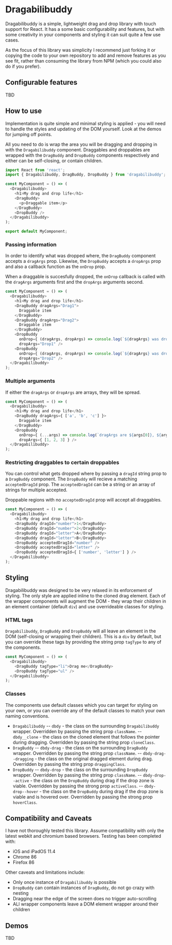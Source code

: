# Dragabilibuddy

Dragabilibuddy is a simple, lightweight drag and drop library with touch support for React. It has a some basic configurability and features, but with some creativity in your components and styling it can suit quite a few use cases.

As the focus of this library was simplicity I recommend just forking it or copying the code to your own repository to add and remove features as you see fit, rather than consuming the library from NPM (which you could also do if you prefer).

## Configurable features

TBD

## How to use

Implementation is quite simple and minimal styling is applied - you will need to handle the styles and updating of the DOM yourself. Look at the demos for jumping off points.

All you need to do is wrap the area you will be dragging and dropping in with the `Dragabilibuddy` component. Draggables and droppables are wrapped with the `DragBuddy` and `DropBuddy` components respectively and either can be self-closing, or contain children.

```javascript
import React from 'react';
import { Dragabilibuddy, DragBuddy, DropBuddy } from 'dragabilibuddy';

const MyComponent = () => (
  <Dragabilibuddy>
    <h1>My drag and drop life</h1>
    <DragBuddy>
      <p>Draggable item</p>
    </DragBuddy>
    <DropBuddy />
  </Dragabilibuddy>
);

export default MyComponent;
```

### Passing information

In order to identify what was dropped where, the `DragBuddy` component accepts a `dragArgs` prop. Likewise, the `DropBuddy` accepts a `dropArgs` prop and also a callback function as the `onDrop` prop.

When a draggable is succesfully dropped, the `onDrop` callback is called with the `dragArgs` arguments first and the `dropArgs` arguments second.

```javascript
const MyComponent = () => (
  <Dragabilibuddy>
    <h1>My drag and drop life</h1>
    <DragBuddy dragArgs="Drag1">
      Draggable item
    </DragBuddy>
    <DragBuddy dragArgs="Drag2">
      Draggable item
    </DragBuddy>
    <DropBuddy
      onDrop={ (dragArgs, dropArgs) => console.log(`${dragArgs} was dropped onto ${dropArgs}`) }
      dropArgs="Drop1" />
    <DropBuddy
      onDrop={ (dragArgs, dropArgs) => console.log(`${dragArgs} was dropped onto ${dropArgs}`) }
      dropArgs="Drop2" />
  </Dragabilibuddy>
);
```

### Multiple arguments

If either the `dragArgs` or `dropArgs` are arrays, they will be spread.

```javascript
const MyComponent = () => (
  <Dragabilibuddy>
    <h1>My drag and drop life</h1>
    <DragBuddy dragArgs={ ['a', 'b', 'c'] }>
      Draggable item
    </DragBuddy>
    <DropBuddy
      onDrop={ (...args) => console.log(`dragArgs are ${args[0]}, ${args[1]}, ${args[2]}, dropArgs are ${args[3]}, ${args[4]}, ${args[5]}.`) }
      dropArgs={ [1, 2, 3] } />
  </Dragabilibuddy>
);
```

### Restricting draggables to certain droppables

You can control what gets dropped where by passing a `dragId` string prop to a `DragBuddy` component. The `DropBuddy` will recieve a matching `acceptedDragId` prop. The `acceptedDragId` can be a string or an array of strings for multiple accepted.

Droppable regions with no `acceptedDragId` prop will accept all draggables.

```javascript
const MyComponent = () => (
  <Dragabilibuddy>
    <h1>My drag and drop life</h1>
    <DragBuddy dragId="number">1</DragBuddy>
    <DragBuddy dragId="number">2</DragBuddy>
    <DragBuddy dragId="letter">A</DragBuddy>
    <DragBuddy dragId="letter">B</DragBuddy>
    <DropBuddy acceptedDragId="number" />
    <DropBuddy acceptedDragId="letter" />
    <DropBuddy acceptedDragId={ ['number', 'letter'] } />
  </Dragabilibuddy>
);
```

## Styling

Dragabilibuddy was designed to be very relaxed in its enforcement of styling. The only style are applied inline to the cloned drag element. Each of the wrapper components will augment the DOM - they wrap their children in an element container (default `div`) and use overrideable classes for styling.

### HTML tags

`Dragabilibuddy`, `DragBuddy` and `DropBuddy` will all leave an element in the DOM (self-closing or wrapping their children). This is a `div` by default, but you can override these tags by providing the string prop `tagType` to any of the components.

```javascript
const MyComponent = () => (
  <Dragabilibuddy>
    <DragBuddy tagType="li">Drag me</DragBuddy>
    <DropBuddy tagType="ul" />
  </Dragabilibuddy>
);
```

### Classes

The components use default classes which you can target for styling on your own, or you can override any of the default classes to match your own naming conventions.

- `Dragabilibuddy`
-- `dbdy` - the class on the surrounding `Dragabilibuddy` wrapper. Overridden by passing the string prop `className`.
-- `dbdy__clone` - the class on the cloned element that follows the pointer during dragging. Overridden by passing the string prop `cloneClass`.
- `DragBuddy`
-- `dbdy-drag` - the class on the surrounding `DragBuddy` wrapper. Overridden by passing the string prop `className`.
-- `dbdy-drag--dragging` - the class on the original dragged element during drag. Overridden by passing the string prop `draggingClass`.
- `DropBuddy`
-- `dbdy-drop` - the class on the surrounding `DropBuddy` wrapper. Overridden by passing the string prop `className`.
-- `dbdy-drop--active` - the class on the `DropBuddy` during drag if the drop zone is viable. Overridden by passing the strong prop `activeClass`.
-- `dbdy-drop--hover` - the class on the `DropBuddy` during drag if the drop zone is viable and is hovered over. Overridden by passing the strong prop `hoverClass`.

## Compatibility and Caveats

I have not thoroughly tested this library. Assume compatibility with only the latest webkit and chromium based browsers. Testing has been completed with:

- iOS and iPadOS 11.4
- Chrome 86
- Firefox 86

Other caveats and limitations include:

- Only once instance of `Dragabilibuddy` is possible
- `DropBuddy` can contain instances of `DragBuddy`, do not go crazy with nesting
- Dragging near the edge of the screen does no trigger auto-scrolling
- ALl wrapper components leave a DOM element wrapper around their children

## Demos

TBD

